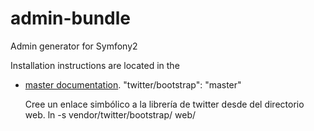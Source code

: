 admin-bundle
============

Admin generator for Symfony2


Installation instructions are located in the

* [master documentation](https://github.com/jlborrero/admin-bundle/blob/master/Resources/doc/installation.md).
  "twitter/bootstrap": "master"

  Cree un enlace simbólico a la librería de twitter desde del directorio web.
  	ln -s vendor/twitter/bootstrap/ web/